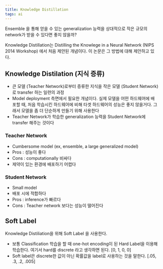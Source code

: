 ```yaml
---
title: Knowledge Distillation
tags: ai
---
```


Ensemble 을 통해 얻을 수 있는 generalization 능력을 상대적으로 작은 규모의 network가 받을 수 있다면 좋지 않을까? 

<!--more-->

Knowledge Distillation는 Distilling the Knowlege in a Neural Network (NIPS 2014 Workshop) 에서 처음 제안된 개념이다. 이 논문은 그 방법에 대해 제안하고 있다.

## Knowledge Distilation (지식 증류)

- 큰 모델 (Teacher Network)로부터 증류한 지식을 작은 모델 (Student Network)로  transfer 하는 일련의 과정
- Model deployment 측면에서 필요한 개념이다. 실제 모델을 어떤 하드웨어에 배포할 때, 처음 학습시킨 하드웨어에 비해 타겟 하드웨어의 성능은 좋지 않을거다. 그래서 모델을 좀 더 단순하게 만들기 위해 사용한다
- Teacher Network가 학습한 generalization 능력을 Student Network에 transfer 해주는 것이다

### Teacher Network

- Cumbersome model (ex, ensemble, a large generalized model)
- Pros : 성능이 좋다
- Cons : computationally 비싸다
- 제약이 있는 환경에 배포하기 어렵다

### Student Network

- Small model
- 배포 시에 적합하다
- Pros : inference가 빠르다
- Cons : Teacher network 보다는 성능이 떨어진다

## Soft Label

Knowledge Distiliation을 위해 Soft Label 을 사용한다. 

- 보통 Classification 학습을 할 때 one-hot encoding이 된 Hard Label을 이용해 학습한다. 여기서 hard를 discrete 라고 생각하면 된다. [0, 1, 0, 0]
- Soft label은 discrete한 값이 아닌 확률값을 label로 사용하는 것을 말한다. [.05, .3, .2, .005]